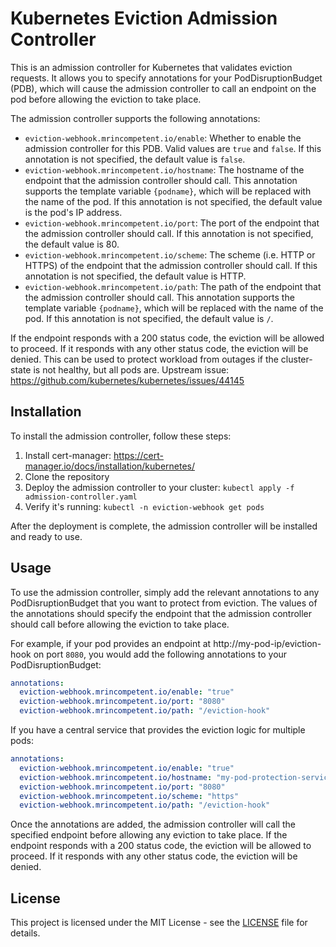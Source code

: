# Kubernetes Eviction Admission Controller

This is an admission controller for Kubernetes that validates eviction requests. It allows you to specify annotations for your PodDisruptionBudget (PDB), which will cause the admission controller to call an endpoint on the pod before allowing the eviction to take place.

The admission controller supports the following annotations:
- `eviction-webhook.mrincompetent.io/enable`: Whether to enable the admission controller for this PDB. Valid values are `true` and `false`. If this annotation is not specified, the default value is `false`.
- `eviction-webhook.mrincompetent.io/hostname`: The hostname of the endpoint that the admission controller should call. This annotation supports the template variable `{podname}`, which will be replaced with the name of the pod. If this annotation is not specified, the default value is the pod's IP address.
- `eviction-webhook.mrincompetent.io/port`: The port of the endpoint that the admission controller should call. If this annotation is not specified, the default value is 80.
- `eviction-webhook.mrincompetent.io/scheme`:  The scheme (i.e. HTTP or HTTPS) of the endpoint that the admission controller should call. If this annotation is not specified, the default value is HTTP.
- `eviction-webhook.mrincompetent.io/path`: The path of the endpoint that the admission controller should call. This annotation supports the template variable `{podname}`, which will be replaced with the name of the pod. If this annotation is not specified, the default value is `/`.

If the endpoint responds with a 200 status code, the eviction will be allowed to proceed. If it responds with any other status code, the eviction will be denied. This can be used to protect workload from outages if the cluster-state is not healthy, but all pods are.
Upstream issue: https://github.com/kubernetes/kubernetes/issues/44145

## Installation

To install the admission controller, follow these steps:
1. Install cert-manager: https://cert-manager.io/docs/installation/kubernetes/
2. Clone the repository
3. Deploy the admission controller to your cluster: `kubectl apply -f admission-controller.yaml`
4. Verify it's running: `kubectl -n eviction-webhook get pods`

After the deployment is complete, the admission controller will be installed and ready to use.

## Usage

To use the admission controller, simply add the relevant annotations to any PodDisruptionBudget that you want to protect from eviction. The values of the annotations should specify the endpoint that the admission controller should call before allowing the eviction to take place.

For example, if your pod provides an endpoint at http://my-pod-ip/eviction-hook on port `8080`, you would add the following annotations to your PodDisruptionBudget:
```yaml
annotations:
  eviction-webhook.mrincompetent.io/enable: "true"
  eviction-webhook.mrincompetent.io/port: "8080"
  eviction-webhook.mrincompetent.io/path: "/eviction-hook"
```

If you have a central service that provides the eviction logic for multiple pods:
```yaml
annotations:
  eviction-webhook.mrincompetent.io/enable: "true"
  eviction-webhook.mrincompetent.io/hostname: "my-pod-protection-service.default.svc.cluster.local"
  eviction-webhook.mrincompetent.io/port: "8080"
  eviction-webhook.mrincompetent.io/scheme: "https"
  eviction-webhook.mrincompetent.io/path: "/eviction-hook"
```

Once the annotations are added, the admission controller will call the specified endpoint before allowing any eviction to take place. If the endpoint responds with a 200 status code, the eviction will be allowed to proceed. If it responds with any other status code, the eviction will be denied.

## License

This project is licensed under the MIT License - see the [LICENSE](LICENSE) file for details.
